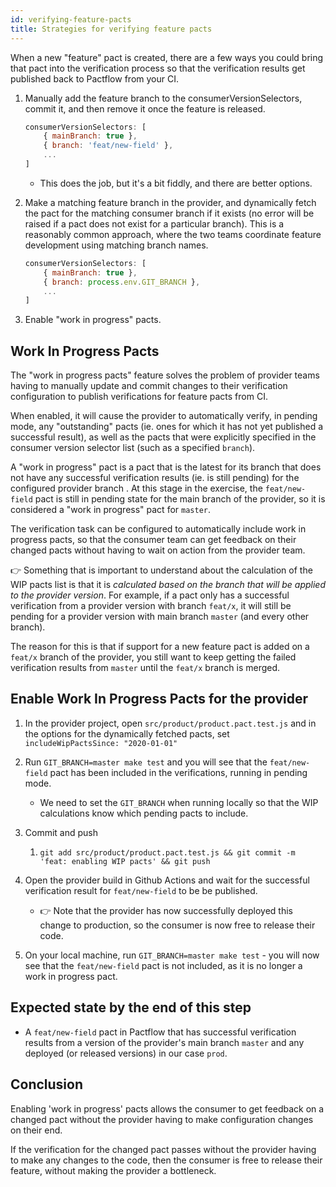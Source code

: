 ```yaml
---
id: verifying-feature-pacts
title: Strategies for verifying feature pacts
---
```


When a new "feature" pact is created, there are a few ways you could bring that pact into the verification process so that the verification results get published back to Pactflow from your CI.

1. Manually add the feature branch to the consumerVersionSelectors, commit it, and then remove it once the feature is released.

    ```js
    consumerVersionSelectors: [
        { mainBranch: true },
        { branch: 'feat/new-field' },
        ...
    ]
    ```

    * This does the job, but it's a bit fiddly, and there are better options.

2. Make a matching feature branch in the provider, and dynamically fetch the pact for the matching consumer branch if it exists (no error will be raised if a pact does not exist for a particular branch). This is a reasonably common approach, where the two teams coordinate feature development using matching branch names.

    ```js
    consumerVersionSelectors: [
        { mainBranch: true },
        { branch: process.env.GIT_BRANCH },
        ...
    ]
    ```

3. Enable "work in progress" pacts.

## Work In Progress Pacts

The "work in progress pacts" feature solves the problem of provider teams having to manually update and commit changes to their verification configuration to publish verifications for feature pacts from CI.

When enabled, it will cause the provider to automatically verify, in pending mode, any "outstanding" pacts (ie. ones for which it has not yet published a successful result), as well as the pacts that were explicitly specified in the consumer version selector list (such as a specified `branch`).

A "work in progress" pact is a pact that is the latest for its branch that does not have any successful verification results (ie. is still pending) for the configured provider branch . At this stage in the exercise, the `feat/new-field` pact is still in pending state for the main branch of the provider, so it is considered a "work in progress" pact for `master`.

The verification task can be configured to automatically include work in progress pacts, so that the consumer team can get feedback on their changed pacts without having to wait on action from the provider team.

👉 Something that is important to understand about the calculation of the WIP pacts list is that it is *calculated based on the branch that will be applied to the provider version*. For example, if a pact only has a successful verification from a provider version with branch `feat/x`, it will still be pending for a provider version with main branch `master` (and every other branch).

The reason for this is that if support for a new feature pact is added on a `feat/x` branch of the provider, you still want to keep getting the failed verification results from `master` until the `feat/x` branch is merged.

## Enable Work In Progress Pacts for the provider

1. In the provider project, open `src/product/product.pact.test.js` and in the options for the dynamically fetched pacts, set `includeWipPactsSince: "2020-01-01"`

1. Run `GIT_BRANCH=master make test` and you will see that the `feat/new-field` pact has been included in the verifications, running in pending mode.
    * We need to set the `GIT_BRANCH` when running locally so that the WIP calculations know which pending pacts to include.

1. Commit and push
   1. `git add src/product/product.pact.test.js && git commit -m 'feat: enabling WIP pacts' && git push`

2. Open the provider build in Github Actions and wait for the successful verification result for `feat/new-field` to be be published.

    * 👉 Note that the provider has now successfully deployed this change to production, so the consumer is now free to release their code.

3. On your local machine, run `GIT_BRANCH=master make test` - you will now see that the `feat/new-field` pact is not included, as it is no longer a work in progress pact.

## Expected state by the end of this step

* A `feat/new-field` pact in Pactflow that has successful verification results from a version of the provider's main branch `master` and any deployed (or released versions) in our case `prod`.

## Conclusion

Enabling 'work in progress' pacts allows the consumer to get feedback on a changed pact without the provider having to make configuration changes on their end.

If the verification for the changed pact passes without the provider having to make any changes to the code, then the consumer is free to release their feature, without making the provider a bottleneck.
